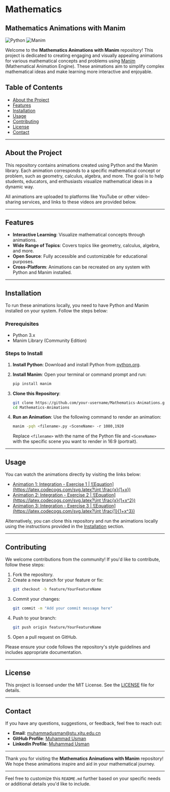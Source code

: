 # Mathematics

## Mathematics Animations with Manim

![Python](https://img.shields.io/badge/Python-3.x-blue) ![Manim](https://img.shields.io/badge/Manim-v0.18.0-green)

Welcome to the **Mathematics Animations with Manim** repository! This project is dedicated to creating engaging and visually appealing animations for various mathematical concepts and problems using [Manim](https://www.manim.community/) (Mathematical Animation Engine). These animations aim to simplify complex mathematical ideas and make learning more interactive and enjoyable.

## Table of Contents

- [About the Project](#about-the-project)
- [Features](#features)
- [Installation](#installation)
- [Usage](#usage)
- [Contributing](#contributing)
- [License](#license)
- [Contact](#contact)

---

## About the Project

This repository contains animations created using Python and the Manim library. Each animation corresponds to a specific mathematical concept or problem, such as geometry, calculus, algebra, and more. The goal is to help students, educators, and enthusiasts visualize mathematical ideas in a dynamic way.

All animations are uploaded to platforms like YouTube or other video-sharing services, and links to these videos are provided below.

---

## Features

- **Interactive Learning**: Visualize mathematical concepts through animations.
- **Wide Range of Topics**: Covers topics like geometry, calculus, algebra, and more.
- **Open Source**: Fully accessible and customizable for educational purposes.
- **Cross-Platform**: Animations can be recreated on any system with Python and Manim installed.

---

## Installation

To run these animations locally, you need to have Python and Manim installed on your system. Follow the steps below:

### Prerequisites

- Python 3.x
- Manim Library (Community Edition)

### Steps to Install

1. **Install Python**: Download and install Python from [python.org](https://www.python.org/downloads/).

2. **Install Manim**:
   Open your terminal or command prompt and run:
   ```bash
   pip install manim
   ```

3. **Clone this Repository**:
   ```bash
   git clone https://github.com/your-username/Mathematics-Animations.git
   cd Mathematics-Animations
   ```

4. **Run an Animation**:
   Use the following command to render an animation:
   ```bash
   manim -pqh <filename>.py <SceneName> -r 1080,1920
   ```
   Replace `<filename>` with the name of the Python file and `<SceneName>` with the specific scene you want to render in 16:9 (portrait).

---

## Usage

You can watch the animations directly by visiting the links below:

- [Animation 1: Integration - Exercise 1 | ![Equation](https://latex.codecogs.com/svg.latex?\int \frac{x}{1+x})](https://youtube.com/shorts/yqMt-yXH0kw)
- [Animation 2: Integration - Exercise 2 | ![Equation](https://latex.codecogs.com/svg.latex?\int \frac{x}{1+x^2})](https://youtube.com/shorts/f1v3oJN4JnY)
- [Animation 3: Integration - Exercise 3 | ![Equation](https://latex.codecogs.com/svg.latex?\int \frac{1}{1+x^3})](https://youtube.com/shorts/hBQ-MUfFDJY)
  
Alternatively, you can clone this repository and run the animations locally using the instructions provided in the [Installation](#installation) section.

---

## Contributing

We welcome contributions from the community! If you'd like to contribute, follow these steps:

1. Fork the repository.
2. Create a new branch for your feature or fix:
   ```bash
   git checkout -b feature/YourFeatureName
   ```
3. Commit your changes:
   ```bash
   git commit -m "Add your commit message here"
   ```
4. Push to your branch:
   ```bash
   git push origin feature/YourFeatureName
   ```
5. Open a pull request on GitHub.

Please ensure your code follows the repository's style guidelines and includes appropriate documentation.

---

## License

This project is licensed under the MIT License. See the [LICENSE](LICENSE) file for details.

---

## Contact

If you have any questions, suggestions, or feedback, feel free to reach out:

- **Email**: [muhammadusman@stu.xjtu.edu.cn](mailto:muhammadusman@stu.xjtu.edu.cn)
- **GitHub Profile**: [Muhammad Usman](https://github.com/your-username)
- **LinkedIn Profile**: [Muhammad Usman](https://www.linkedin.com/in/muhammad-usman-9a377ba1)

---

Thank you for visiting the **Mathematics Animations with Manim** repository! We hope these animations inspire and aid in your mathematical journey.

---

Feel free to customize this `README.md` further based on your specific needs or additional details you'd like to include.
